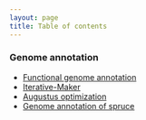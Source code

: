 ```yaml
---
layout: page
title: Table of contents
---
```


### Genome annotation

* [Functional genome annotation](https://kristinagagalova.github.io/MyBioinformaticsAdventure/Functional-genome-annotation)
* [Iterative-Maker](https://kristinagagalova.github.io/MyBioinformaticsAdventure/Iterative-Maker)
* [Augustus optimization](https://kristinagagalova.github.io/MyBioinformaticsAdventure/Augustus-optimization)
* [Genome annotation of spruce](https://kristinagagalova.github.io/MyBioinformaticsAdventure/Genome-Annotation-of-spruce)
